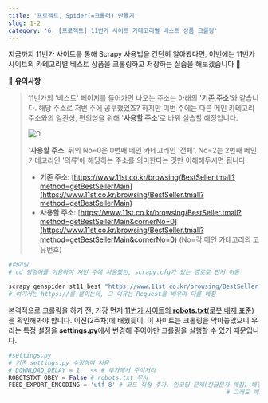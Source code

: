 ```yaml
---
title: '프로젝트, Spider(=크롤러) 만들기'
slug: 1-2
category: '6. [프로젝트] 11번가 사이트 카테고리별 베스트 상품 크롤링'
---
```


지금까지 11번가 사이트를 통해 Scrapy 사용법을 간단히 알아봤다면, 이번에는 11번가 사이트의 카테고리별 베스트 상품을 크롤링하고 저장하는 실습을 해보겠습니다 🛒

📢 **유의사항**
>
> 11번가의 '베스트' 페이지를 들어가면 나오는 주소는 아래의 '**기존 주소**'와 같습니다. 해당 주소로 저번 주에 공부했었죠? 하지만 이번 주에는 다른 메인 카테고리 주소와의 일관성, 편의성을 위해 '**사용할 주소**'로 바꿔 실습할 예정입니다.
>
> ![0](./scrapy/6-1/0.png)
> 
> '**사용할 주소**' 뒤의 No=0은 0번째 메인 카테고리인 '전체', No=2는 2번째 메인 카테고리인 '의류'에 해당하는 주소를 의미한다는 것만 이해해두시면 됩니다.
>
> - **기존 주소**: [https://www.11st.co.kr/browsing/BestSeller.tmall?method=getBestSellerMain](https://www.11st.co.kr/browsing/BestSeller.tmall?method=getBestSellerMain)
> - **사용할 주소**: [https://www.11st.co.kr/browsing/BestSeller.tmall?method=getBestSellerMain&cornerNo=0](https://www.11st.co.kr/browsing/BestSeller.tmall?method=getBestSellerMain&cornerNo=0) (No=각 메인 카테고리의 고유번호)


```powershell
#터미널
# cd 명령어를 이용하여 저번 주에 사용했던, scrapy.cfg가 있는 경로로 먼저 이동

scrapy genspider st11_best "https://www.11st.co.kr/browsing/BestSeller.tmall?method=getBestSellerMain&cornerNo=0"
# 여기서는 https://를 붙이는데, 그 이유는 Request를 배우며 다룰 예정
```

본격적으로 크롤링을 하기 전, 가장 먼저 [11번가 사이트의 **robots.txt**(로봇 배제 표준](https://www.11st.co.kr/robots.txt))을 확인해봐야 합니다. 이전(2주차)에 배웠듯이, 이 사이트는 크롤링을 막아놓았으니 우리는 특정 설정을 **settings.py**에서 변경해 주어야만 크롤링을 실행할 수 있기 때문입니다.

```python
#settings.py
# 기존 settings.py 수정하여 사용
# DOWNLOAD_DELAY = 1   << # 추가해서 주석처리
ROBOTSTXT_OBEY = False # robots.txt 무시
FEED_EXPORT_ENCODING = 'utf-8' # 코드 직접 추가. 인코딩 문제(한글문자 깨짐) 해결 코드
															 # 그래도 깨지면 'cp949'로 바꾸기
